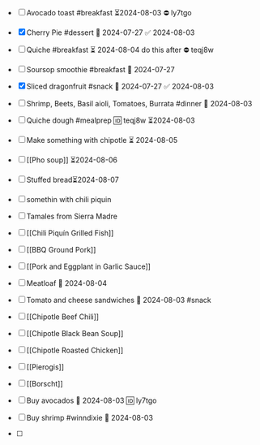 
- [ ] Avocado toast #breakfast ⏳2024-08-03 ⛔ ly7tgo
- [x] Cherry Pie #dessert 📅 2024-07-27 ✅ 2024-08-03
- [ ] Quiche #breakfast ⏳ 2024-08-04 do this after ⛔ teqj8w
- [ ] Soursop smoothie #breakfast 📅 2024-07-27 
- [x] Sliced dragonfruit #snack 📅 2024-07-27 ✅ 2024-08-03
- [ ] Shrimp, Beets, Basil aioli, Tomatoes, Burrata #dinner 📅 2024-08-03 
- [ ] Quiche dough #mealprep 🆔 teqj8w ⏳2024-08-03
- [ ] Make something with chipotle ⏳ 2024-08-05 
- [ ] [[Pho soup]] ⏳2024-08-06 
- [ ] Stuffed bread⏳2024-08-07 
- [ ] somethin with chili piquin
- [ ] Tamales from Sierra Madre
- [ ] [[Chili Piquín Grilled Fish]]
- [ ] [[BBQ Ground Pork]]
- [ ] [[Pork and Eggplant in Garlic Sauce]]
- [ ] Meatloaf 📅 2024-08-04 
- [ ] Tomato and cheese sandwiches 📅 2024-08-03 #snack
- [ ] [[Chipotle Beef Chili]]
- [ ] [[Chipotle Black Bean Soup]]
- [ ] [[Chipotle Roasted Chicken]]
- [ ] [[Pierogis]]
- [ ] [[Borscht]]


- [ ] Buy avocados 📅 2024-08-03 🆔 ly7tgo
- [ ] Buy shrimp #winndixie 📅 2024-08-03
- [ ] 